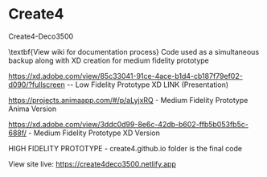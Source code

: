 # Create4
Create4-Deco3500

\textbf{View wiki for documentation process}
Code used as a simultaneous backup along with XD creation for medium fidelity prototype 



https://xd.adobe.com/view/85c33041-91ce-4ace-b1d4-cb187f79ef02-d090/?fullscreen -- Low Fidelity Prototype XD LINK (Presentation) 

https://projects.animaapp.com/#/p/aLyjxRQ - Medium Fidelity Prototype Anima Version 

https://xd.adobe.com/view/3ddc0d99-8e6c-42db-b602-ffb5b053fb5c-688f/ - Medium Fidelity Prototype XD Version 

HIGH FIDELITY PROTOTYPE - create4.github.io folder is the final code 

View site live: https://create4deco3500.netlify.app
